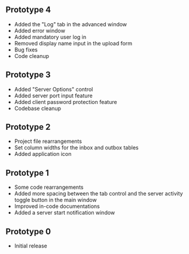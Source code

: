 ## Prototype 4

- Added the "Log" tab in the advanced window
- Added error window
- Added mandatory user log in
- Removed display name input in the upload form
- Bug fixes
- Code cleanup

## Prototype 3

- Added "Server Options" control
- Added server port input feature
- Added client password protection feature
- Codebase cleanup

## Prototype 2

- Project file rearrangements
- Set column widths for the inbox and outbox tables
- Added application icon

## Prototype 1

- Some code rearrangements
- Added more spacing between the tab control and the server activity toggle button in the main window
- Improved in-code documentations
- Added a server start notification window

## Prototype 0

- Initial release
